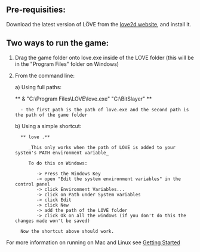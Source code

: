 ## Pre-requisities:

Download the latest version of LÖVE from the [love2d website](https://love2d.org/#download), and install it.

## Two ways to run the game:

1) Drag the game folder onto love.exe inside of the LOVE folder (this will be in the "Program Files" folder on Windows) 

2) From the command line:
   
   a) Using full paths:

      ** & "C:\Program Files\LOVE\love.exe" "C:\BitSlayer" **

         - the first path is the path of love.exe and the second path is the path of the game folder

   b) Using a simple shortcut:

         ** love .**

            _This only works when the path of LOVE is added to your system's PATH environment variable_
   
            To do this on Windows:
   
               -> Press the Windows Key
               -> open "Edit the system environment variables" in the control panel
               -> click Environment Variables...
               -> click on Path under System variables
               -> click Edit
               -> click New 
               -> add the path of the LOVE folder
               -> click Ok on all the windows (if you don't do this the changes made won't be saved)

         Now the shortcut above should work.

For more information on running on Mac and Linux see [Getting Started](https://love2d.org/wiki/Getting_Started)
